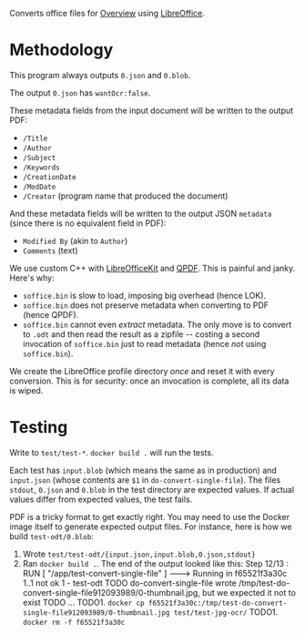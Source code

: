 Converts office files for [Overview](https://github.com/overview/overview-server)
using [LibreOffice](https://www.libreoffice.org/).

# Methodology

This program always outputs `0.json` and `0.blob`.

The output `0.json` has `wantOcr:false`.

These metadata fields from the input document will be written to the
output PDF:

* `/Title`
* `/Author`
* `/Subject`
* `/Keywords`
* `/CreationDate`
* `/ModDate`
* `/Creator` (program name that produced the document)

And these metadata fields will be written to the output JSON `metadata`
(since there is no equivalent field in PDF):

* `Modified By` (akin to `Author`)
* `Comments` (text)

We use custom C++ with
[LibreOfficeKit](https://docs.libreoffice.org/libreofficekit.html) and
[QPDF](http://qpdf.sourceforge.net/). This is painful and janky. Here's why:

* `soffice.bin` is slow to load, imposing big overhead (hence LOK).
* `soffice.bin` does not preserve metadata when converting to PDF (hence QPDF).
* `soffice.bin` cannot even _extract_ metadata. The only move is to convert to
  `.odt` and then read the result as a zipfile -- costing a second invocation
  of `soffice.bin` just to read metadata (hence _not_ using `soffice.bin`).

We create the LibreOffice profile directory _once_ and reset it with every
conversion. This is for security: once an invocation is complete, all its data
is wiped.

# Testing

Write to `test/test-*`. `docker build .` will run the tests.

Each test has `input.blob` (which means the same as in production) and
`input.json` (whose contents are `$1` in `do-convert-single-file`). The files
`stdout`, `0.json` and `0.blob` in the test directory are expected values. If
actual values differ from expected values, the test fails.

PDF is a tricky format to get exactly right. You may need to use the Docker
image itself to generate expected output files. For instance, here is how we
build `test-odt/0.blob`:

1. Wrote `test/test-odt/{input.json,input.blob,0.json,stdout}`
1. Ran `docker build .`. The end of the output looked like this:
    Step 12/13 : RUN [ "/app/test-convert-single-file" ]
     ---> Running in f65521f3a30c
    1..1
    not ok 1 - test-odt
TODO        do-convert-single-file wrote /tmp/test-do-convert-single-file912093989/0-thumbnail.jpg, but we expected it not to exist
TODO    ...
TODO1. `docker cp f65521f3a30c:/tmp/test-do-convert-single-file912093989/0-thumbnail.jpg test/test-jpg-ocr/`
TODO1. `docker rm -f f65521f3a30c`
